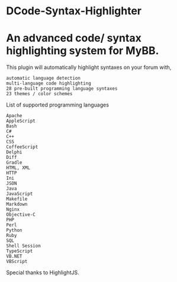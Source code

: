 # DCode-Syntax-Highlighter
An advanced code/ syntax highlighting system for MyBB.
=================================
This plugin will automatically highlight syntaxes on your forum with,

    automatic language detection
    multi-language code highlighting
    28 pre-built programming language syntaxes
    23 themes / color schemes

List of supported programming languages

    Apache
    AppleScript
    Bash
    C#
    C++
    CSS
    CoffeeScript
    Delphi
    Diff
    Gradle
    HTML, XML
    HTTP
    Ini
    JSON
    Java
    JavaScript
    Makefile
    Markdown
    Nginx
    Objective-C
    PHP
    Perl
    Python
    Ruby
    SQL
    Shell Session
    TypeScript
    VB.NET
    VBScript

Special thanks to HighlightJS.
